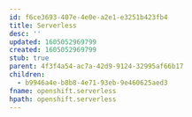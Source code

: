 ```yaml
---
id: f6ce3693-407e-4e0e-a2e1-e3251b423fb4
title: Serverless
desc: ''
updated: 1605052969799
created: 1605052969799
stub: true
parent: 4f3f4a54-ac7a-42d9-9124-32995af66b17
children:
  - b9946a4e-b8b8-4e71-93eb-9e460625aed3
fname: openshift.serverless
hpath: openshift.serverless
---
```



